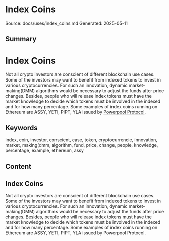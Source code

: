 # Index Coins
Source: docs/uses/index_coins.md
Generated: 2025-05-11

## Summary
# Index Coins

Not all crypto investors are conscient of different blockchain use cases. Some of the investors may want to benefit from indexed tokens to invest in various cryptocurrencies. For such an innovation, dynamic market-making(DMM) algorithms would be necessary to adjust the funds after price changes. Besides, people who will release index tokens must have the market knowledge to decide which tokens must be involved in the indexed and for how many percentage. Some examples of index coins running on Ethereum are ASSY, YETI, PIPT, YLA issued by [Powerpool Protocol](https://powerpool.finance/).

## Keywords
index, coin, investor, conscient, case, token, cryptocurrencie, innovation, market, making(dmm, algorithm, fund, price, change, people, knowledge, percentage, example, ethereum, assy

## Content
## Index Coins
Not all crypto investors are conscient of different blockchain use cases. Some of the investors may want to benefit from indexed tokens to invest in various cryptocurrencies. For such an innovation, dynamic market-making(DMM) algorithms would be necessary to adjust the funds after price changes. Besides, people who will release index tokens must have the market knowledge to decide which tokens must be involved in the indexed and for how many percentage. Some examples of index coins running on Ethereum are ASSY, YETI, PIPT, YLA issued by Powerpool Protocol.
